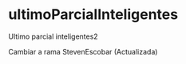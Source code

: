 # ultimoParcialInteligentes
Ultimo parcial inteligentes2 

Cambiar a rama StevenEscobar (Actualizada)
